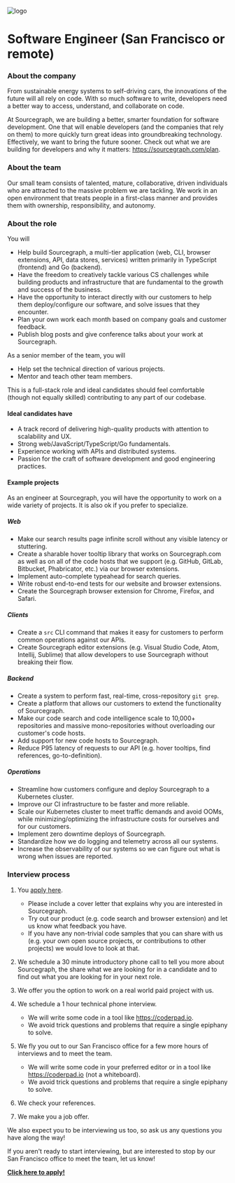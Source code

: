![logo](https://sourcegraph.com/.assets/img/sourcegraph-light-head-logo.svg)

# Software Engineer (San Francisco or remote)

### About the company

From sustainable energy systems to self-driving cars, the innovations of the future will all rely on code. With so much software to write, developers need a better way to access, understand, and collaborate on code.

At Sourcegraph, we are building a better, smarter foundation for software development. One that will enable developers (and the companies that rely on them) to more quickly turn great ideas into groundbreaking technology. Effectively, we want to bring the future sooner.
Check out what we are building for developers and why it matters: https://sourcegraph.com/plan.

### About the team

Our small team consists of talented, mature, collaborative, driven individuals who are attracted to the massive problem we are tackling. We work in an open environment that treats people in a first-class manner and provides them with ownership, responsibility, and autonomy.

### About the role

You will

- Help build Sourcegraph, a multi-tier application (web, CLI, browser extensions, API, data stores, services) written primarily in TypeScript (frontend) and Go (backend).
- Have the freedom to creatively tackle various CS challenges while building products and infrastructure that are fundamental to the growth and success of the business.
- Have the opportunity to interact directly with our customers to help them deploy/configure our software, and solve issues that they encounter.
- Plan your own work each month based on company goals and customer feedback.
- Publish blog posts and give conference talks about your work at Sourcegraph.

As a senior member of the team, you will

- Help set the technical direction of various projects.
- Mentor and teach other team members.

This is a full-stack role and ideal candidates should feel comfortable (though not equally skilled) contributing to any part of our codebase.

#### Ideal candidates have

- A track record of delivering high-quality products with attention to scalability and UX.
- Strong web/JavaScript/TypeScript/Go fundamentals.
- Experience working with APIs and distributed systems.
- Passion for the craft of software development and good engineering practices.

#### Example projects

As an engineer at Sourcegraph, you will have the opportunity to work on a wide variety of projects. It is also ok if you prefer to specialize.

##### Web

- Make our search results page infinite scroll without any visible latency or stuttering.
- Create a sharable hover tooltip library that works on Sourcegraph.com as well as on all of the code hosts that we support (e.g. GitHub, GitLab, Bitbucket, Phabricator, etc.) via our browser extensions.
- Implement auto-complete typeahead for search queries.
- Write robust end-to-end tests for our website and browser extensions.
- Create the Sourcegraph browser extension for Chrome, Firefox, and Safari.

##### Clients

- Create a `src` CLI command that makes it easy for customers to perform common operations against our APIs.
- Create Sourcegraph editor extensions (e.g. Visual Studio Code, Atom, Intellij, Sublime) that allow developers to use Sourcegraph without breaking their flow.

##### Backend

- Create a system to perform fast, real-time, cross-repository `git grep`.
- Create a platform that allows our customers to extend the functionality of Sourcegraph.
- Make our code search and code intelligence scale to 10,000+ repositories and massive mono-repositories without overloading our customer's code hosts.
- Add support for new code hosts to Sourcegraph.
- Reduce P95 latency of requests to our API (e.g. hover tooltips, find references, go-to-definition).

##### Operations

- Streamline how customers configure and deploy Sourcegraph to a Kubernetes cluster.
- Improve our CI infrastructure to be faster and more reliable.
- Scale our Kubernetes cluster to meet traffic demands and avoid OOMs, while minimizing/optimizing the infrastructure costs for ourselves and for our customers.
- Implement zero downtime deploys of Sourcegraph.
- Standardize how we do logging and telemetry across all our systems.
- Increase the observability of our systems so we can figure out what is wrong when issues are reported.

### Interview process

1.  You [apply here](https://hire.withgoogle.com/public/jobs/sourcegraphcom/view/P_AAAAAADAAADP_pY7jAAAXU).

    - Please include a cover letter that explains why you are interested in Sourcegraph.
    - Try out our product (e.g. code search and browser extension) and let us know what feedback you have.
    - If you have any non-trivial code samples that you can share with us (e.g. your own open source projects, or contributions to other projects) we would love to look at that.

2.  We schedule a 30 minute introductory phone call to tell you more about Sourcegraph, the share what we are looking for in a candidate and to find out what you are looking for in your next role.
3.  We offer you the option to work on a real world paid project with us.
4.  We schedule a 1 hour technical phone interview.
    - We will write some code in a tool like https://coderpad.io.
    - We avoid trick questions and problems that require a single epiphany to solve.
5.  We fly you out to our San Francisco office for a few more hours of interviews and to meet the team.

    - We will write some code in your preferred editor or in a tool like https://coderpad.io (not a whiteboard).
    - We avoid trick questions and problems that require a single epiphany to solve.

6.  We check your references.
7.  We make you a job offer.

We also expect you to be interviewing us too, so ask us any questions you have along the way!

If you aren't ready to start interviewing, but are interested to stop by our San Francisco office to meet the team, let us know!

**[Click here to apply!](https://hire.withgoogle.com/public/jobs/sourcegraphcom/view/P_AAAAAADAAADP_pY7jAAAXU)**
